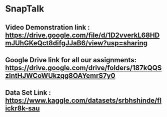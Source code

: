# SnapTalk
## Video Demonstration link : https://drive.google.com/file/d/1D2vverkL68HDmJUhGKeQct8difgJJaB6/view?usp=sharing
## Google Drive link for all our assignments: https://drive.google.com/drive/folders/187kQQSzIntHJWCoWUkzqg8OAYemrS7y0
## Data Set Link : https://www.kaggle.com/datasets/srbhshinde/flickr8k-sau
